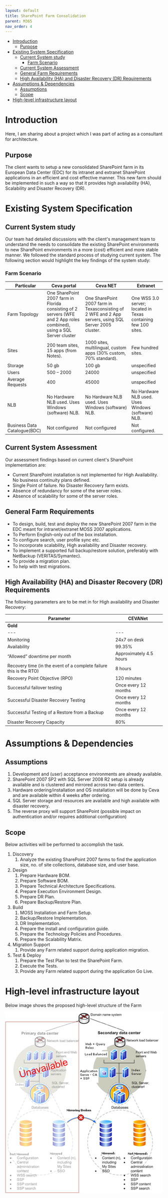 ```yaml
---
layout: default
title: SharePoint Farm Consolidation
parent: M365
nav_order: 4
---
```


- [Introduction](#introduction)
  - [Purpose](#purpose)
- [Existing System Specification](#existing-system-specification)
  - [Current System study](#current-system-study)
    - [Farm Scenario](#farm-scenario)
  - [Current System Assessment](#current-system-assessment)
  - [General Farm Requirements](#general-farm-requirements)
  - [High Availability (HA) and Disaster Recovery (DR) Requirements](#high-availability-ha-and-disaster-recovery-dr-requirements)
- [Assumptions \& Dependencies](#assumptions--dependencies)
  - [Assumptions](#assumptions)
  - [Scope](#scope)
- [High-level infrastructure layout](#high-level-infrastructure-layout)

# Introduction

Here, I am sharing about a project which I was part of acting as a consultant for architecture.

## Purpose

The client wants to setup a new consolidated SharePoint farm in its European Data Center (EDC) for its intranet and extranet SharePoint applications in an efficient and cost effective manner. This new farm should be implemented in such a way so that it provides high availability (HA), Scalability and Disaster Recovery (DR).

# Existing System Specification

## Current System study

Our team had detailed discussions with the client's management team to understand the needs to consolidate the existing SharePoint environments to new SharePoint environments in a more (cost) efficient and more stable manner. We followed the standard process of studying current system. The following section would highlight the key findings of the system study:

### Farm Scenario

| &nbsp;Particular | Ceva portal | Ceva NET | Extranet |
| --- | --- | --- | --- |
| Farm Topology | One SharePoint 2007 farm in Florida consisting of 2 servers  (WFE and 2 App roles combined),  using a SQL Server cluster | One SharePoint 2007 farm in Texasconsisting of 2 WFE and 2 App servers, using SQL Server 2005 cluster. | One WSS 3.0 server;  located in Texas  containing few 100 sites. |
| Sites | 200 team sites, 15 apps (from Notes). | 1000 sites, multilingual,  custom apps (30% custom, 70% standard). | Few hundred sites. |
| Storage | 50 gb | 100 gb | unspecified |
| Users | 500 – 2000 | 24000 | unspecified |
| Average Requests | 400 | 45000 | unspecified |
| NLB | No Hardware NLB used. Uses Windows (software) NLB. | No Hardware NLB used. Uses Windows (software) NLB. | No Hardware NLB used. Uses Windows (software) NLB. |
| Business Data Catalogue(BDC) | Not configured | Not configured | Not configured. |

## Current System Assessment

Our assessment findings based on current client's SharePoint implementation are:

- Current SharePoint installation is not implemented for High Availability. No business continuity plans defined.
- Single Point of failure. No Disaster Recovery farm exists.
- Absence of redundancy for some of the server roles.
- Absence of scalability for some of the server roles.

## General Farm Requirements

- To design, build, test and deploy the new SharePoint 2007 farm in the EDC meant for intranet/extranet MOSS 2007 applications.
- To Perform English-only out of the box installation.
- To configure search, user profile sync etc.
- To incorporate scalability, High availability and Disaster recovery.
- To implement a supported full backup/restore solution, preferably with NetBackup (VERITAS/Symantec).
- To provide a migration plan.
- To help with test migrations.

## High Availability (HA) and Disaster Recovery (DR) Requirements

The following parameters are to be met in for High availability and Disaster Recovery:

| **Parameter** | **CEVANet** |
| --- | --- |
| **Gold** |
| --- | --- |
| Monitoring | 24x7 on desk |
| Availability | 99.35% |
| “Allowed” downtime per month | Approximately 4.5 hours |
| Recovery time (in the event of a complete failure this is the RTO) | 8 hours |
| Recovery Point Objective (RPO) | 120 minutes |
| Successful failover testing | Once every 12 months |
| Successful Disaster Recovery Testing | Once every 12 months |
| Successful Testing of a Restore from a Backup | Once every 12 months |
| Disaster Recovery Capacity | 80% |

# Assumptions & Dependencies

## Assumptions

1. Development and (user) acceptance environments are already available.
2. SharePoint 2007 SP2 with SQL Server 2008 R2 setup is already available and is clustered and mirrored across two data centers.
3. Hardware ordering/installation and OS installation will be done by Ceva and are available within 4 weeks after ordering.
4. SQL Server storage and resources are available and high available with disaster recovery.
5. The reverse proxy will support SharePoint (possible impact on authentication and/or requires additional configuration)

## Scope

Below activities will be performed to accomplish the task.

1. Discovery
    1. Analyze the existing SharePoint 2007 farms to find the application size, no. of site collections, database size, and user base.
2. Design
    1. Prepare Hardware BOM.
    2. Prepare Software BOM.
    3. Prepare Technical Architecture Specifications.
    4. Prepare Execution Environment Design.
    5. Prepare DR Plan.
    6. Prepare Backup/Restore Plan.
3. Build
    1. MOSS Installation and Farm Setup.
    2. Backup/Restore Implementation.
    3. DR Implementation.
    4. Prepare the install and configuration guide.
    5. Prepare the Technology Policies and Procedures.
    6. Prepare the Scalability Matrix.
4. Migration Support
    1. Provide any Farm related support during application migration.
5. Test & Deploy
    1. Prepare the Test Plan to test the SharePoint Farm.
    2. Execute the Tests.
    3. Provide any Farm related support during the application Go Live.

# High-level infrastructure layout

Below image shows the proposed high-level structure of the Farm

![alt text](image-3.png)